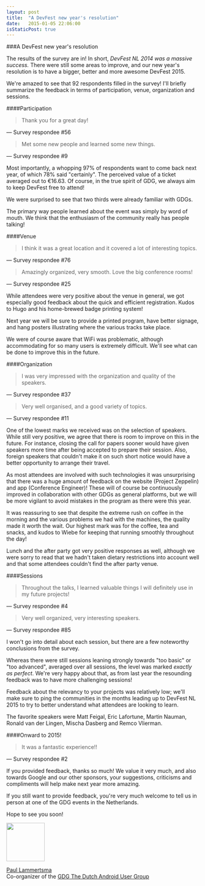 ```yaml
---
layout: post
title:  "A DevFest new year's resolution"
date:   2015-01-05 22:06:00
isStaticPost: true
---
```


<img class="img-responsive feature-image" src="{{ site.baseurl }}/img/posts/groupbanner.png" style="display:none">

###A DevFest new year's resolution

The results of the survey are in! In short, *DevFest NL 2014 was a massive success.* There were still some areas to improve, and our new year's resolution is to have a bigger, better and more awesome DevFest 2015.

We're amazed to see that 92 respondents filled in the survey! I'll briefly summarize the feedback in terms of participation, venue, organization and sessions.

####Participation

> Thank you for a great day!

&mdash; Survey respondee #56

> Met some new people and learned some new things.

&mdash; Survey respondee #9

Most importantly, a whopping 97% of respondents want to come back next year, of which 78% said "certainly". The perceived value of a ticket averaged out to €16.63. Of course, in the true spirit of GDG, we always aim to keep DevFest free to attend!

We were surprised to see that two thirds were already familiar with GDGs.

The primary way people learned about the event was simply by word of mouth. We think that the enthusiasm of the community really has people talking!

####Venue

> I think it was a great location and it covered a lot of interesting topics.

&mdash; Survey respondee #76

> Amazingly organized, very smooth. Love the big conference rooms!

&mdash; Survey respondee #25

While attendees were very positive about the venue in general, we got especially good feedback about the quick and efficient registration. Kudos to Hugo and his home-brewed badge printing system!

Next year we will be sure to provide a printed program, have better signage, and hang posters illustrating where the various tracks take place.

We were of course aware that WiFi was problematic, although accommodating for so many users is extremely difficult. We'll see what can be done to improve this in the future.

####Organization

> I was very impressed with the organization and quality of the speakers.

&mdash; Survey respondee #37

> Very well organised, and a good variety of topics.

&mdash; Survey respondee #11

One of the lowest marks we received was on the selection of speakers. While still very positive, we agree that there is room to improve on this in the future. For instance, closing the call for papers sooner would have given speakers more time after being accepted to prepare their session. Also, foreign speakers that couldn't make it on such short notice would have a better opportunity to arrange their travel.

As most attendees are involved with such technologies it was unsurprising that there was a huge amount of feedback on the website (Project Zeppelin) and app (Conference Engineer)! These will of course be continuously improved in collaboration with other GDGs as general platforms, but we will be more vigilant to avoid mistakes in the program as there were this year.

It was reassuring to see that despite the extreme rush on coffee in the morning and the various problems we had with the machines, the quality made it worth the wait. Our highest mark was for the coffee, tea and snacks, and kudos to Wiebe for keeping that running smoothly throughout the day!

Lunch and the after party got very positive responses as well, although we were sorry to read that we hadn't taken dietary restrictions into account well and that some attendees couldn't find the after party venue.

####Sessions

> Throughout the talks, I learned valuable things I will definitely use in my future projects!

&mdash; Survey respondee #4

> Very well organized, very interesting speakers.

&mdash; Survey respondee #85

I won't go into detail about each session, but there are a few noteworthy conclusions from the survey.

Whereas there were still sessions leaning strongly towards "too basic" or "too advanced", averaged over all sessions, the level was marked _exactly as perfect_. We're very happy about that, as from last year the resounding feedback was to have more challenging sessions!

Feedback about the relevancy to your projects was relatively low; we'll make sure to ping the communities in the months leading up to DevFest NL 2015 to try to better understand what attendees are looking to learn.

The favorite speakers were Matt Feigal, Eric Lafortune, Martin Nauman, Ronald van der Lingen, Mischa Dasberg and Remco Vlierman.

####Onward to 2015!

> It was a fantastic experience!!

&mdash; Survey respondee #2

If you provided feedback, thanks so much! We value it very much, and also towards Google and our other sponsors, your suggestions, criticisms and compliments will help make next year more amazing.

If you still want to provide feedback, you're very much welcome to tell us in person at one of the GDG events in the Netherlands.

Hope to see you soon!


<img src="{{ site.baseurl }}/img/speakers/PaulLammertsma.jpg" width="100" height="100"/>

[Paul Lammertsma](https://plus.google.com/+PaulLammertsma/posts)<br/>
Co-organizer of the [GDG The Dutch Android User Group](http://www.dutchaug.org)